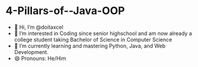 # 4-Pillars-of--Java-OOP

- 👋 Hi, I’m @doitaxcel
- 👀 I’m interested in Coding since senior highschool and am now already a college student taking Bachelor of Science in Computer Science
- 🌱 I’m currently learning and mastering Python, Java, and Web Development.
- 😄 Pronouns: He/Him
